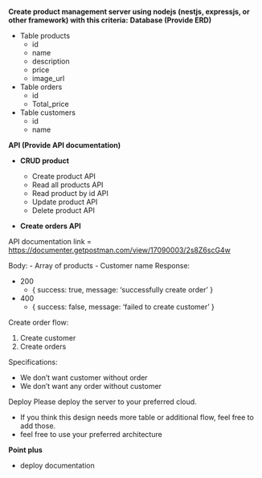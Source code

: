 **Create product management server using nodejs (nestjs, expressjs, or other framework) with this criteria:**
**Database (Provide ERD)**

- Table products
  - id
  - name
  - description
  - price
  - image_url
- Table orders
  - id
  - Total_price
- Table customers
  - id
  - name

**API (Provide API documentation)**

- **CRUD product**

  - Create product API
  - Read all products API
  - Read product by id API
  - Update product API
  - Delete product API

- **Create orders API**

API documentation link = https://documenter.getpostman.com/view/17090003/2s8Z6scG4w

Body: - Array of products - Customer name
Response:

- 200
  - { success: true, message: ‘successfully create order’ }
- 400
  - { success: false, message: ‘failed to create customer’ }

Create order flow:

1.  Create customer
2.  Create orders

Specifications:

- We don’t want customer without order
- We don’t want any order without customer

Deploy
Please deploy the server to your preferred cloud.

- If you think this design needs more table or additional flow, feel free to add those.
- feel free to use your preferred architecture

**Point plus**

- deploy documentation
